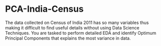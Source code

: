 # PCA-India-Census
The data collected on Census of India 2011 has so many variables thus making it difficult to find useful details without using Data Science Techniques. You are tasked to perform detailed EDA and identify Optimum Principal Components that explains the most variance in data. 
